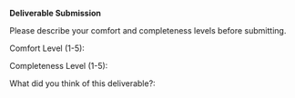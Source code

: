 **Deliverable Submission**

Please describe your comfort and completeness levels before submitting.

Comfort Level (1-5): 

Completeness Level (1-5):

What did you think of this deliverable?:
